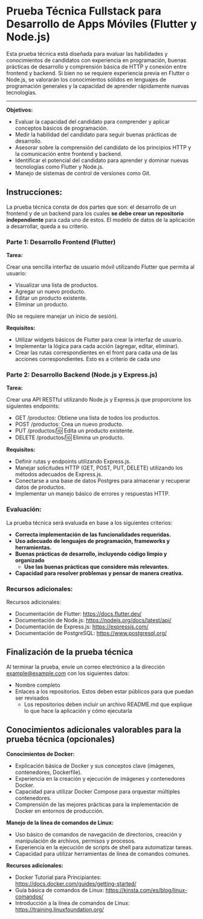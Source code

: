 # Prueba Técnica Fullstack para Desarrollo de Apps Móviles (Flutter y Node.js)

Esta prueba técnica está diseñada para evaluar las habilidades y conocimientos de candidatos con experiencia en programación, buenas prácticas de desarrollo y comprensión básica de HTTP y conexión entre frontend y backend. Si bien no se requiere experiencia previa en Flutter o Node.js, se valorarán los conocimientos sólidos en lenguajes de programación generales y la capacidad de aprender rápidamente nuevas tecnologías.

---

**Objetivos:**
- Evaluar la capacidad del candidato para comprender y aplicar conceptos básicos de programación.
- Medir la habilidad del candidato para seguir buenas prácticas de desarrollo.
- Asesorar sobre la comprensión del candidato de los principios HTTP y la comunicación entre frontend y backend.
- Identificar el potencial del candidato para aprender y dominar nuevas tecnologías como Flutter y Node.js.
- Manejo de sistemas de control de versiones como Git.

## Instrucciones:

La prueba técnica consta de dos partes que son: el desarrollo de un frontend y de un backend para los cuales **se debe crear un repositorio independiente** para cada uno de estos. El modelo de datos de la aplicación a desarrollar, queda a su criterio.

### Parte 1: Desarrollo Frontend (Flutter)
**Tarea:**

Crear una sencilla interfaz de usuario móvil utilizando Flutter que permita al usuario:
* Visualizar una lista de productos.
* Agregar un nuevo producto.
* Editar un producto existente.
* Eliminar un producto.

(No se requiere manejar un inicio de sesión).

**Requisitos:**
* Utilizar widgets básicos de Flutter para crear la interfaz de usuario.
* Implementar la lógica para cada acción (agregar, editar, eliminar).
* Crear las rutas correspondientes en el front para cada una de las acciones correspondientes. Esto es a criterio de cada uno


### Parte 2: Desarrollo Backend (Node.js y Express.js)
**Tarea:**

Crear una API RESTful utilizando Node.js y Express.js que proporcione los siguientes endpoints:
* GET /productos: Obtiene una lista de todos los productos.
* POST /productos: Crea un nuevo producto.
* PUT /productos/:id: Edita un producto existente.
* DELETE /productos/:id: Elimina un producto.

**Requisitos:**
* Definir rutas y endpoints utilizando Express.js.
* Manejar solicitudes HTTP (GET, POST, PUT, DELETE) utilizando los métodos adecuados de Express.js.
* Conectarse a una base de datos Postgres para almacenar y recuperar datos de productos.
* Implementar un manejo básico de errores y respuestas HTTP.

### Evaluación:

La prueba técnica será evaluada en base a los siguientes criterios:
* **Correcta implementación de las funcionalidades requeridas.**
* **Uso adecuado de lenguajes de programación, frameworks y herramientas.**
* **Buenas prácticas de desarrollo, incluyendo código limpio y organizado**
    * **Use las buenas prácticas que considere más relevantes.**
* **Capacidad para resolver problemas y pensar de manera creativa.**

### Recursos adicionales:
Recursos adicionales:
* Documentación de Flutter: https://docs.flutter.dev/
* Documentación de Node.js: https://nodejs.org/docs/latest/api/
* Documentación de Express.js: https://expressjs.com/
* Documentación de PostgreSQL: https://www.postgresql.org/

## Finalización de la prueba técnica
Al terminar la prueba, envíe un correo electrónico a la dirección example@example.com
con los siguientes datos:
* Nombre completo
* Enlaces a los repositorios. Estos deben estar públicos para que puedan ser revisados
    * Los repositorios deben incluir un archivo README.md que explique lo que hace la aplicación y cómo ejecutarla
    
## Conocimientos adicionales valorables para la prueba técnica (opcionales)
**Conocimientos de Docker:**
* Explicación básica de Docker y sus conceptos clave (imágenes, contenedores, Dockerfile).
* Experiencia en la creación y ejecución de imágenes y contenedores Docker.
* Capacidad para utilizar Docker Compose para orquestar múltiples contenedores.
* Comprensión de las mejores prácticas para la implementación de Docker en entornos de producción.

**Manejo de la línea de comandos de Linux:**
* Uso básico de comandos de navegación de directorios, creación y manipulación de archivos, permisos y procesos.
* Experiencia en la ejecución de scripts de shell para automatizar tareas.
* Capacidad para utilizar herramientas de línea de comandos comunes.

**Recursos adicionales:**
* Docker Tutorial para Principiantes: https://docs.docker.com/guides/getting-started/
* Guía básica de comandos de Linux: https://kinsta.com/es/blog/linux-comandos/
* Introducción a la línea de comandos de Linux: https://training.linuxfoundation.org/

